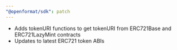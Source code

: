 ```yaml
---
"@openformat/sdk": patch
---
```


- Adds tokenURI functions to get tokenURI from ERC721Base and ERC721LazyMint contracts
- Updates to latest ERC721 token ABIs

